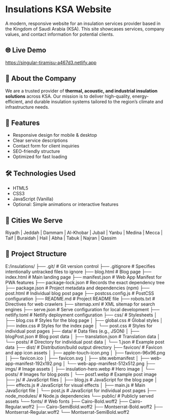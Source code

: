 # Insulations KSA Website

A modern, responsive website for an insulation services provider based in the Kingdom of Saudi Arabia (KSA). This site showcases services, company values, and contact information for potential clients.

## 🌐 Live Demo

https://singular-tiramisu-a467d3.netlify.app

## 💼 About the Company

We are a trusted provider of **thermal, acoustic, and industrial insulation solutions** across KSA. Our mission is to deliver high-quality, energy-efficient, and durable insulation systems tailored to the region’s climate and infrastructure needs.

## 🧰 Features

- Responsive design for mobile & desktop
- Clear service descriptions
- Contact form for client inquiries
- SEO-friendly structure
- Optimized for fast loading

## 🛠 Technologies Used

- HTML5
- CSS3
- JavaScript (Vanilla)
- Optional: Simple animations or interactive features

## 🏢 Cities We Serve

Riyadh | Jeddah | Dammam | Al-Khobar | Jubail | Yanbu | Medina | Mecca | Taif | Buraidah | Hail | Abha | Tabuk | Najran | Qassim

## 📁 Project Structure

E:/insulations/
├── .git/ # Git version control
├── .gitignore # Specifies intentionally untracked files to ignore
├── blog.html # Blog page
├── index.html # Main landing page
├── manifest.json # Web App Manifest for PWA features
├── package-lock.json # Records the exact dependency tree
├── package.json # Project metadata and dependencies (npm)
├── post.html # Individual blog post page
├── postcss.config.js # PostCSS configuration
├── README.md # Project README file
├── robots.txt # Directives for web crawlers
├── sitemap.xml # XML sitemap for search engines
├── serve.json # Serve configuration for local development
├── netlify.toml # Netlify deployment configuration
├── css/ # Stylesheets
│ ├── blog.css # Styles for the blog page
│ ├── global.css # Global styles
│ ├── index.css # Styles for the index page
│ └── post.css # Styles for individual post pages
├── data/ # Data files (e.g., JSON)
│ ├── blogPost.json # Blog post data
│ ├── translation.json # Translation data
│ └── posts/ # Directory for individual post data
│ └── 1.json # Example post data
├── dist/ # Distribution/build output directory
├── favicon/ # Favicon and app icon assets
│ ├── apple-touch-icon.png
│ ├── favicon-96x96.png
│ ├── favicon.ico
│ ├── favicon.svg
│ ├── site.webmanifest
│ ├── web-app-manifest-192x192.png
│ └── web-app-manifest-512x512.png
├── imgs/ # Image assets
│ ├── insulation-hero.webp # Hero image
│ └── posts/ # Images for blog posts
│ └── post1.webp # Example post image
├── js/ # JavaScript files
│ ├── blog.js # JavaScript for the blog page
│ ├── effects.js # JavaScript for visual effects
│ ├── main.js # Main JavaScript file
│ └── post.js # JavaScript for individual post pages
├── node_modules/ # Node.js dependencies
└── public/ # Publicly served assets
└── fonts/ # Web fonts
├── Cairo-Bold.woff2
├── Cairo-Regular.woff2
├── Cairo-SemiBold.woff2
├── Montserrat-Bold.woff2
├── Montserrat-Regular.woff2
└── Montserrat-SemiBold.woff2
